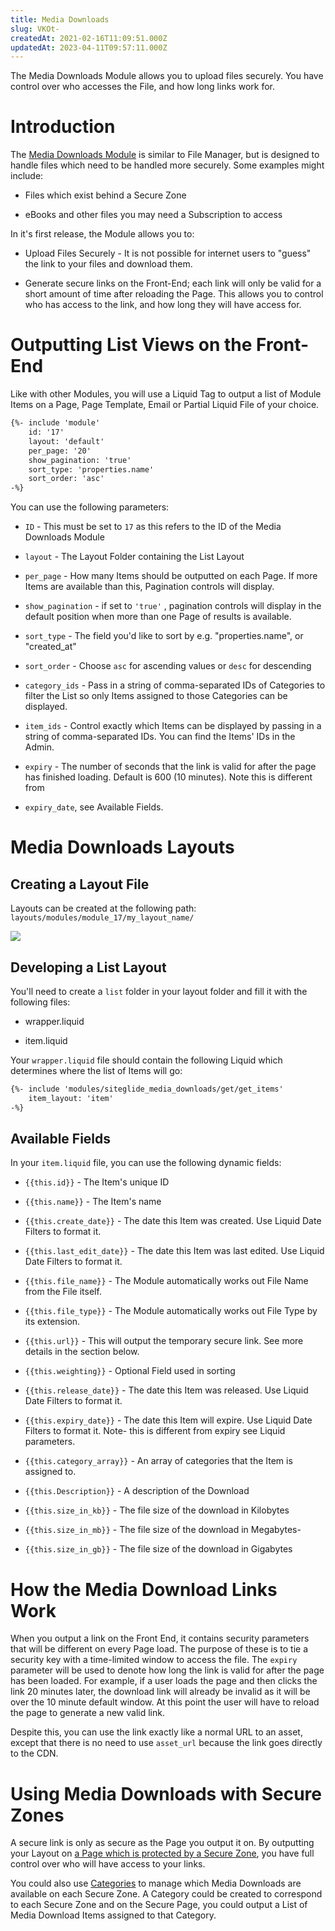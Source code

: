 ```yaml
---
title: Media Downloads
slug: VKOt-
createdAt: 2021-02-16T11:09:51.000Z
updatedAt: 2023-04-11T09:57:11.000Z
---
```


The Media Downloads Module allows you to upload files securely. You have control over who accesses the File, and how long links work for.

# Introduction

The [Media Downloads Module](https://help.siteglide.com/article/131-modules-getting-started#2-introduction) is similar to File Manager, but is designed to handle files which need to be handled more securely. Some examples might include:

*   Files which exist behind a Secure Zone

*   eBooks and other files you may need a Subscription to access

In it's first release, the Module allows you to:

*   Upload Files Securely - It is not possible for internet users to "guess" the link to your files and download them.

*   Generate secure links on the Front-End; each link will only be valid for a short amount of time after reloading the Page. This allows you to control who has access to the link, and how long they will have access for.&#x20;

# Outputting List Views on the Front-End

Like with other Modules, you will use a Liquid Tag to output a list of Module Items on a Page, Page Template, Email or Partial Liquid File of your choice.

```html
{%- include 'module'
    id: '17'
    layout: 'default'
    per_page: '20'
    show_pagination: 'true'
    sort_type: 'properties.name'
    sort_order: 'asc' 
-%}
```

 You can use the following parameters:

*   `ID` - This must be set to `17` as this refers to the ID of the Media Downloads Module

*   `layout` - The Layout Folder containing the List Layout

*   `per_page` - How many Items should be outputted on each Page. If more Items are available than this, Pagination controls will display.

*   `show_pagination` - if set to `'true'` , pagination controls will display in the default position when more than one Page of results is available.

*   `sort_type` - The field you'd like to sort by e.g. "properties.name", or "created\_at" 

*   `sort_order` - Choose `asc` for ascending values or `desc` for descending 

*   `category_ids` - Pass in a string of comma-separated IDs of Categories to filter the List so only Items assigned to those Categories can be displayed.

*   `item_ids` - Control exactly which Items can be displayed by passing in a string of comma-separated IDs. You can find the Items' IDs in the Admin. 

*   `expiry`  - The number of seconds that the link is valid for after the page has finished loading.  Default is 600 (10 minutes). Note this is different from&#x20;

*   `expiry_date`, see Available Fields.

# Media Downloads Layouts

## Creating a Layout File

Layouts can be created at the following path: `layouts/modules/module_17/my_layout_name/ `

![](https://downloads.intercomcdn.com/i/o/201119735/c417f312d2c0f4cde259a3ef/image.png)

## Developing a List Layout

You'll need to create a `list` folder in your layout folder and fill it with the following files:

*   wrapper.liquid

*   item.liquid

Your `wrapper.liquid` file should contain the following Liquid which determines where the list of Items will go:

```html
{%- include 'modules/siteglide_media_downloads/get/get_items'
    item_layout: 'item' 
-%}
```

## Available Fields

In your `item.liquid` file, you can use the following dynamic fields:

*   `{{this.id}}` - The Item's unique ID

*   `{{this.name}}` - The Item's name

*   `{{this.create_date}}` - The date this Item was created. Use Liquid Date Filters to format it.

*   `{{this.last_edit_date}}` - The date this Item was last edited. Use Liquid Date Filters to format it. 

*   `{{this.file_name}}` - The Module automatically works out File Name from the File itself.

*   `{{this.file_type}}` - The Module automatically works out File Type by its extension.

*   `{{this.url}}` - This will output the temporary secure link. See more details in the section below.

*   `{{this.weighting}}` - Optional Field used in sorting

*   `{{this.release_date}}` - The date this Item was released. Use Liquid Date Filters to format it. 

*   `{{this.expiry_date}}` - The date this Item will expire. Use Liquid Date Filters to format it. Note- this is different from expiry see Liquid parameters. 

*   `{{this.category_array}}` - An array of categories that the Item is assigned to.

*   `{{this.Description}}` - A description of the Download

*   `{{this.size_in_kb}}` - The file size of the download in Kilobytes

*   `{{this.size_in_mb}}` - The file size of the download in Megabytes-&#x20;

*   `{{this.size_in_gb}}` - The file size of the download in Gigabytes

# How the Media Download Links Work

When you output a link on the Front End, it contains security parameters that will be different on every Page load. The purpose of these is to tie a security key with a time-limited window to access the file.  The `expiry` parameter will be used to denote how long the link is valid for after the page has been loaded.  For example, if a user loads the page and then clicks the link 20 minutes later, the download link will already be invalid as it will be over the 10 minute default window.  At this point the user will have to reload the page to generate a new valid link.

Despite this, you can use the link exactly like a normal URL to an asset, except that there is no need to use `asset_url` because the link goes directly to the CDN. 

# Using Media Downloads with Secure Zones

A secure link is only as secure as the Page you output it on.&#x20;
By outputting your Layout on [a Page which is protected by a Secure Zone](https://help.siteglide.com/article/138-secure-zones-getting-started#3-securing-pages), you have full control over who will have access to your links. 

You could also use [Categories](https://help.siteglide.com/article/123-categories-getting-started) to manage which Media Downloads are available on each Secure Zone. A Category could be created to correspond to each Secure Zone and on the Secure Page, you could output a List of Media Download Items assigned to that Category.   
